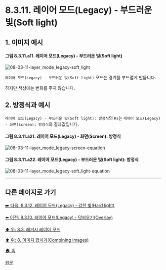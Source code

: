 # 8.3.11. 레이어 모드(Legacy) - 부드러운 빛(Soft light)

## 1. 이미지 예시

#### 그림 8.3.11.a11. 레이어 모드(Legacy) - 부드러운 빛(Soft light)
![08-03-11-layer_mode_legacy-soft_light](https://github.com/wonder13662/gimp/assets/15767104/9ed35034-453a-4994-9368-0b8e4e0bde37)

`레이어 모드(Legacy) - 부드러운 빛(Soft light)` 모드는 경계를 부드럽게 만듭니다.

하지만 색상에는 변화를 주지 않습니다. 

## 2. 방정식과 예시
`레이어 모드(Legacy) - 부드러운 빛(Soft light): 방정식`의 `Rs`는 `레이어 모드(Legacy) - 화면(Screen): 방정식`의 결과값입니다.

#### 그림 8.3.11.a21. 레이어 모드(Legacy) - 화면(Screen): 방정식
![08-03-11-layer_mode_legacy-screen-equation](https://github.com/wonder13662/gimp/assets/15767104/e982dce3-eb4b-4af9-b494-693e89dddb19)

#### 그림 8.3.11.a22. 레이어 모드(Legacy) - 부드러운 빛(Soft light): 방정식
![08-03-11-layer_mode_legacy-soft_light-equation](https://github.com/wonder13662/gimp/assets/15767104/60bdd4c5-5b4f-4f25-ba40-df3ac9531d2c)

***

## 다른 페이지로 가기
[➡️ 다음: 8.3.12. 레이어 모드(Legacy) - 강한 빛(Hard light)](./08-03-12-contrast_layer_mode-hard_light.md)

[⬅️ 이전: 8.3.10. 레이어 모드(Legacy) - 덧씌우기(Overlay)](./08-03-10-contrast_layer_mode-overlay.md)

[⬆️ 위: 8.3. 레거시 레이어 모드](./08-03-00-legacy-layer-modes.md)

[⬆️ 위: 8. 이미지 합치기(Combining Images)](./08-00-combining-images.md)

[🏠 홈](./00-home.md)

[원문](https://docs.gimp.org/2.10/ko/gimp-concepts-layer-modes-legacy.html)